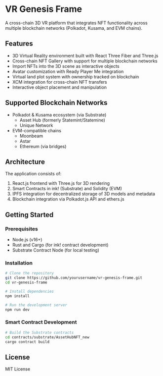 # VR Genesis Frame

A cross-chain 3D VR platform that integrates NFT functionality across multiple blockchain networks (Polkadot, Kusama, and EVM chains).

## Features

- 3D Virtual Reality environment built with React Three Fiber and Three.js
- Cross-chain NFT Gallery with support for multiple blockchain networks
- Import NFTs into the 3D scene as interactive objects
- Avatar customization with Ready Player Me integration
- Virtual land plot system with ownership tracked on blockchain
- XCM integration for cross-chain NFT transfers
- Interactive object placement and manipulation

## Supported Blockchain Networks

- Polkadot & Kusama ecosystem (via Substrate)
  - Asset Hub (formerly Statemint/Statemine)
  - Unique Network
- EVM-compatible chains
  - Moonbeam
  - Astar
  - Ethereum (via bridges)

## Architecture

The application consists of:
1. React.js frontend with Three.js for 3D rendering
2. Smart Contracts in ink! (Substrate) and Solidity (EVM)
3. IPFS integration for decentralized storage of 3D models and metadata
4. Blockchain integration via Polkadot.js API and ethers.js

## Getting Started

### Prerequisites
- Node.js (v16+)
- Rust and Cargo (for ink! contract development)
- Substrate Contract Node (for local testing)

### Installation

```bash
# Clone the repository
git clone https://github.com/yourusername/vr-genesis-frame.git
cd vr-genesis-frame

# Install dependencies
npm install

# Run the development server
npm run dev
```

### Smart Contract Development

```bash
# Build the Substrate contracts
cd contracts/substrate/AssetHubNFT_new
cargo contract build
```

## License

MIT License

